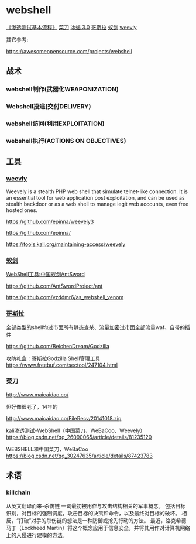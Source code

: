 # webshell


[《渗透测试基本流程》](https://www.anquanke.com/post/id/216281)
[菜刀](http://www.maicaidao.co/)
[冰蝎 3.0](https://github.com/rebeyond/Behinder)
[哥斯拉](https://github.com/BeichenDream/Godzilla) 
[蚁剑](https://github.com/AntSwordProject)
[weevly](https://tools.kali.org/maintaining-access/weevely)

其它参考:

https://awesomeopensource.com/projects/webshell

## 战术

### webshell制作(武器化WEAPONIZATION)
### Webshell投递(交付DELIVERY)
### webshell访问(利用EXPLOITATION)
### webshell执行(ACTIONS ON OBJECTIVES) 

## 工具

### [weevly](https://tools.kali.org/maintaining-access/weevely)

Weevely is a stealth PHP web shell that simulate telnet-like connection. 
It is an essential tool for web application post exploitation, and can be used as stealth backdoor or as a web shell to manage legit web accounts, 
even free hosted ones.

https://github.com/epinna/weevely3

https://github.com/epinna/

https://tools.kali.org/maintaining-access/weevely

### [蚁剑](https://github.com/AntSwordProject)



[WebShell工具:中国蚁剑AntSword](http://kjol.cc/webshell-antsword.html)

https://github.com/AntSwordProject/ant

https://github.com/yzddmr6/as_webshell_venom

### [哥斯拉](https://github.com/BeichenDream/Godzilla)

全部类型的shell均过市面所有静态查杀、流量加密过市面全部流量waf、自带的插件

https://github.com/BeichenDream/Godzilla

攻防礼盒：哥斯拉Godzilla Shell管理工具
https://www.freebuf.com/sectool/247104.html

### 菜刀

http://www.maicaidao.co/

但好像很老了，14年的

http://www.maicaidao.co/FileRecv/20141018.zip

kali渗透测试-WebShell（中国菜刀、WeBaCoo、Weevely）
https://blog.csdn.net/qq_26090065/article/details/81235120

WEBSHELL和中国菜刀，WeBaCoo
https://blog.csdn.net/qq_30247635/article/details/87423783

## 术语

### killchain

从英文翻译而来-杀伤链
一词最初被用作与攻击结构相关的军事概念。
包括目标识别，对目标的强制调度，攻击目标的决策和命令，以及最终对目标的破坏。
相反，“打破”对手的杀伤链的想法是一种防御或抢先行动的方法。
最近，洛克希德·马丁（Lockheed Martin）将这个概念应用于信息安全，并将其用作对计算机网络上的入侵进行建模的方法。